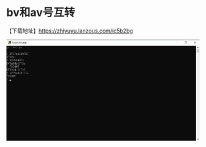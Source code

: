 # bv和av号互转

【下载地址】https://zhiyuyu.lanzous.com/ic5b2bg

![](https://raw.githubusercontent.com/1299172402/bv-2-av/master/introduce.jpg)
